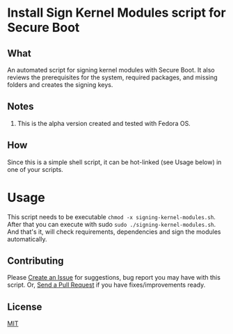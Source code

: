 # Install Sign Kernel Modules script for Secure Boot

## What

An automated script for signing kernel modules with Secure Boot. It also reviews the prerequisites for the system, required packages, and missing folders and creates the signing keys.

## Notes

1. This is the alpha version created and tested with Fedora OS.

## How

Since this is a simple shell script, it can be hot-linked (see Usage below) in one of your scripts.

# Usage

This script needs to be executable `chmod -x signing-kernel-modules.sh`. After that you can execute with sudo `sudo ./signing-kernel-modules.sh`. And that's it, will check requirements, dependencies and sign the modules automatically.

## Contributing

Please [Create an Issue](https://github.com/carlesloriente/sign-kernel-modules-secureboot/issues) for suggestions, bug report you may have with this script. Or, [Send a Pull Request](https://github.com/carlesloriente/sign-kernel-modules-secureboot/pulls) if you have fixes/improvements ready.

## License

[MIT](https://github.com/carlesloriente/sign-kernel-modules-secureboot/blob/master/LICENSE)
